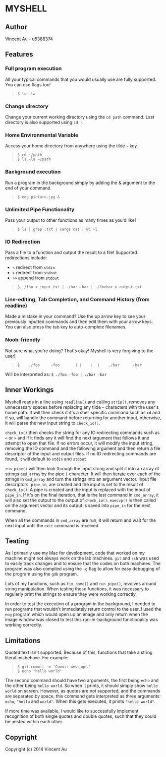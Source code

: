 MYSHELL
=======

Author
------
Vincent Au - u5388374

Features
--------
### Full program execution
All your typical commands that you would usually use are fully supported. You
can use flags too!  
> ```$ ls -la```

### Change directory
Change your current working directory using the ```cd path``` command. Last
directory is also supported using ```cd -```.

### Home Environmental Variable
Access your home directory from anywhere using the tilde ```~``` key.  
> ```$ cd ~/path```  
> ```$ ls -la ~/path```

### Background execution
Run a program in the background simply by adding the & argument to the end of
your command.  
> ```$ eog picture.jpg &```

### Unlimited Pipe Functionality
Pass your output to other functions as many times as you'd like!  
> ```$ ls | grep .txt | xargs cat | wc -l```

### IO Redirection
Pass a file to a function and output the result to a file! Supported
redirections include:

* ```<``` redirect from ```stdin```
* ```>``` redirect from ```stdout```
* ```>>``` append from ```stdout```

> ```$ ./foo < input.txt | ./bar -bar | ./foobar > output.txt```

### Line-editing, Tab Completion, and Command History (from readline)
Made a mistake in your command? Use the up arrow key to see your previously
inputted commands and then edit them with your arrow keys. You can also press
the tab key to auto-complete filenames.

### Noob-friendly
Not sure what you're doing? That's okay! Myshell is very forgiving to the user!

> ```$    ./foo     -foo       | |    |  |    ./bar      -bar```

Will be interpreted as: ```$ ./foo -foo | ./bar -bar```

Inner Workings
--------------
Myshell reads in a line using ```readline()``` and calling ```strip()```,
removes any unnecessary spaces before replacing any tilde ```~``` characters
with the user's home path. It will then check if it's a shell specific command
such as ```cd``` and if so, will handle the command before returning for
another input, otherwise, it will parse the new input string to
```check_io()```.

```check_io()``` then checks the string for any IO redirecting commands such as
```<``` or ```>``` and if it finds any it will find the next argument that
follows it and attempt to open that file. If no errors occur, it will modify
the input string, removing the IO command and the following argument and then
return a file descriptor of the input and output files. If no IO redirecting
commands are found, it will default to ```stdin``` and ```stdout```.

```run_pipe()``` will then look through the input string and split it into an
array of strings ```cmd_array``` by the pipe ```|``` character. It will then
iterate over each of the strings in ```cmd_array``` and turn the strings into
an argument vector. Input file descriptors, ```pipe_in```, are created and the
input is set to the result of ```check_io()```. A pipe is created and the input
is replaced with the input of ```pipe_in```. If it's on the final iteration,
that is the last command in ```cmd_array```, it will also set the output to the
output of ```check_io()```. ```execvp()``` is then called on the argument
vector and its output is saved into ```pipe_in``` for the next command.

When all the commands in ```cmd_array``` are run, it will return and wait for
the next input until the ```exit``` command is received.

Testing
-------
As I primarily use my Mac for development, code that worked on my machine might
not always work on the lab machines. ```git``` and ```ssh``` was used to easily
track changes and to ensure that the codes on both machines. The program was
also compiled using the ```-g``` flag to allow for easy debugging of the
program using the ```gdb``` program.

Lots of my functions, such as ```fix_home()``` and ```run_pipe()```, revolves
around string manipulation. When testing these functions, it was necessary to
regularly print the strings to ensure they were working correctly.

In order to test the execution of a program in the background, I needed to run
programs that wouldn't immediately return control to the user. I used the
```eog``` program which would open up an image and only return when the image
window was closed to test this run-in-background functionality was working
correctly.

Limitations
-----------
Quoted text isn't supported. Because of this, functions that take a string
literal misbehave. For example:  
> ```$ git commit -m "Commit message."```  
> ```$ echo "hello world"```

The second command should have two arguments, the first being ```echo``` and the
other being ```hello world```. So when it prints, it should simply show
```hello world``` on screen. However, as quotes are not supported, and the
commands are separated by space, this command gets interpreted as three
arguments: ```echo```, ```"hello``` and ```world"```. When this gets executed,
it prints ```"hello world"```.

If more time was available, I would like to successfully implement recognition
of both single quotes and double quotes, such that they could be nested within
each other.

Copyright
---------
Copyright (c) 2014 Vincent Au
